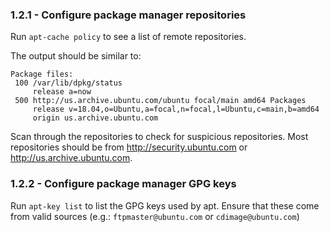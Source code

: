 ### 1.2.1 - Configure package manager repositories

Run `apt-cache policy` to see a list of remote repositories. 

The output should be similar to:

```
Package files:
 100 /var/lib/dpkg/status
     release a=now
 500 http://us.archive.ubuntu.com/ubuntu focal/main amd64 Packages
     release v=18.04,o=Ubuntu,a=focal,n=focal,l=Ubuntu,c=main,b=amd64
     origin us.archive.ubuntu.com
```

Scan through the repositories to check for suspicious repositories. 
Most repositories should be from <http://security.ubuntu.com> or 
<http://us.archive.ubuntu.com>.

### 1.2.2 - Configure package manager GPG keys

Run `apt-key list` to list the GPG keys used by apt. Ensure that these come
from valid sources (e.g.: `ftpmaster@ubuntu.com` or `cdimage@ubuntu.com`)
